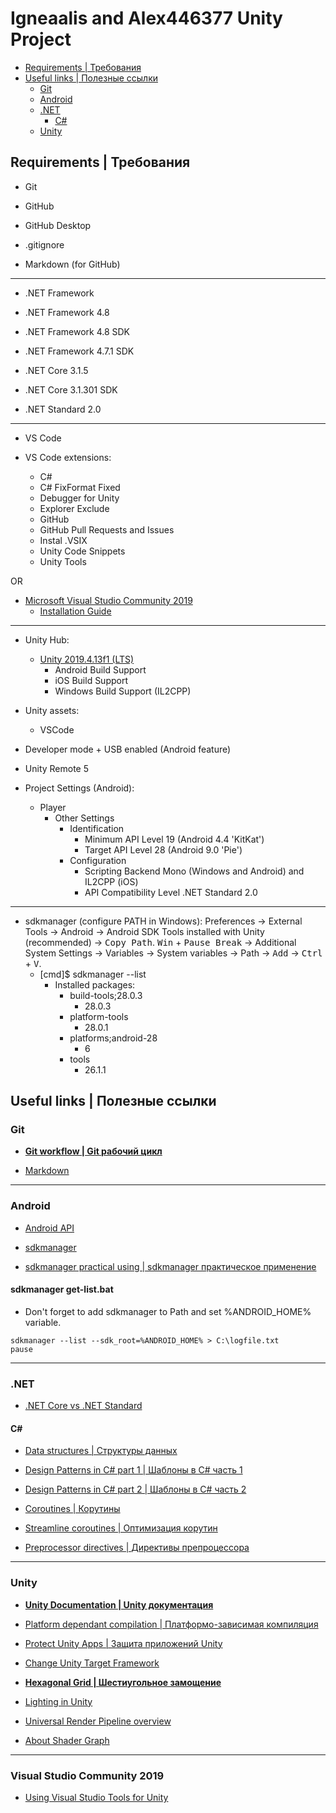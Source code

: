 # Igneaalis and Alex446377 Unity Project

  - [Requirements | Требования](#requirements--требования)
  - [Useful links | Полезные ссылки](#useful-links--полезные-ссылки)
    - [Git](#git)
    - [Android](#android)
    - [.NET](#net)
      - [C#](#c)
    - [Unity](#unity)

## Requirements | Требования

* Git

* GitHub

* GitHub Desktop

* .gitignore

* Markdown (for GitHub)

___

* .NET Framework

* .NET Framework 4.8

* .NET Framework 4.8 SDK

* .NET Framework 4.7.1 SDK

* .NET Core 3.1.5

* .NET Core 3.1.301 SDK

* .NET Standard 2.0

___

* VS Code

* VS Code extensions:
  * C#
  * C# FixFormat Fixed
  * Debugger for Unity
  * Explorer Exclude
  * GitHub
  * GitHub Pull Requests and Issues
  * Instal .VSIX
  * Unity Code Snippets
  * Unity Tools

OR

* [Microsoft Visual Studio Community 2019](https://visualstudio.microsoft.com/ru/thank-you-downloading-visual-studio/?sku=Community&rel=16)
  * [Installation Guide](VSC2019Installation.md)
___

* Unity Hub:
  * [Unity 2019.4.13f1 (LTS)](https://unity3d.com/unity/qa/lts-releases)
     * Android Build Support
     * iOS Build Support
     * Windows Build Support (IL2CPP)

* Unity assets:
  * VSCode

* Developer mode + USB enabled (Android feature)

* Unity Remote 5

* Project Settings (Android):
  * Player
      * Other Settings
         * Identification
            * Minimum API Level 19 (Android 4.4 'KitKat')
            * Target API Level 28 (Android 9.0 'Pie')
         * Configuration
            * Scripting Backend Mono (Windows and Android) and IL2CPP (iOS)
            * API Compatibility Level .NET Standard 2.0

___

* sdkmanager (configure PATH in Windows): Preferences -> External Tools -> Android -> Android SDK Tools installed with Unity (recommended) -> <kbd>Copy Path</kbd>. <kbd>Win</kbd> + <kbd>Pause Break</kbd> -> Additional System Settings -> Variables -> System variables -> Path -> <kbd>Add</kbd> -> <kbd>Ctrl</kbd> + <kbd>V</kbd>.
  * [cmd]$ sdkmanager --list
     * Installed packages:
        * build-tools;28.0.3
           * 28.0.3
        * platform-tools
           * 28.0.1
        * platforms;android-28
           * 6
        * tools
           * 26.1.1

## Useful links | Полезные ссылки

### Git

* **[Git workflow | Git рабочий цикл](https://docs.github.com/en/github/using-git)**

* [Markdown](https://guides.github.com/features/mastering-markdown/)

___

### Android

* [Android API](https://habr.com/ru/company/otus/blog/466367/)

* [sdkmanager](https://developer.android.com/studio/command-line/sdkmanager)

* [sdkmanager practical using | sdkmanager практическое применение](https://stackoverflow.com/questions/37505709/how-do-i-download-the-android-sdk-without-downloading-android-studio)

#### sdkmanager get-list.bat

* Don't forget to add sdkmanager to Path and set %ANDROID_HOME% variable.

```batch
sdkmanager --list --sdk_root=%ANDROID_HOME% > C:\logfile.txt
pause
```

___

### .NET

* [.NET Core vs .NET Standard](https://gosha20777.github.io/code/2018/02/22/dotnetcore/)

#### C#

  * [Data structures | Структуры данных](https://habr.com/ru/post/339656/)
  
  * [Design Patterns in C# part 1 | Шаблоны в C# часть 1](https://www.exceptionnotfound.net/introducing-the-daily-design-pattern/)
  
  * [Design Patterns in C# part 2 | Шаблоны в C# часть 2](https://www.dofactory.com/net/design-patterns)
  
  * [Coroutines | Корутины](https://habr.com/ru/post/216185/)
  
  * [Streamline coroutines | Оптимизация корутин](https://habr.com/ru/post/442622/)

  * [Preprocessor directives | Директивы препроцессора](https://docs.microsoft.com/ru-ru/dotnet/csharp/language-reference/preprocessor-directives/)

___

### Unity

* **[Unity Documentation | Unity документация](https://docs.unity3d.com/Manual/index.html)**

* [Platform dependant compilation | Платформо-зависимая компиляция](https://docs.unity3d.com/Manual/PlatformDependentCompilation.html)

* [Protect Unity Apps | Защита приложений Unity](https://habr.com/ru/post/266345/)

* [Change Unity Target Framework](https://gamedev.stackexchange.com/questions/166401/use-a-different-target-framework-version-in-a-unity-c-project-other-than-4-6)

* **[Hexagonal Grid | Шестиугольное замощение](https://www.youtube.com/watch?v=bcPqdCSGCls)**

* [Lighting in Unity](https://www.youtube.com/watch?v=VnG2gOKV9dw)

* [Universal Render Pipeline overview](https://docs.unity3d.com/Packages/com.unity.render-pipelines.universal@10.1/manual/index.html)

* [About Shader Graph](https://docs.unity3d.com/Packages/com.unity.shadergraph@10.1/manual/index.html)

___

### Visual Studio Community 2019

* [Using Visual Studio Tools for Unity](https://docs.microsoft.com/ru-ru/visualstudio/cross-platform/using-visual-studio-tools-for-unity?view=vs-2019)

